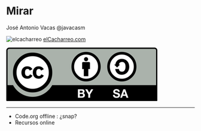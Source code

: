 # Mirar
José Antonio Vacas @javacasm

![elcacharreo](http://cursos.elcacharreo.com/wp-content/uploads/2015/09/logo.png)
[elCacharreo.com](http://blog.elcacharreo.com)

![CC](./images/Licencia_CC.png)

* * *

* Code.org offline : ¿snap?
* Recursos online